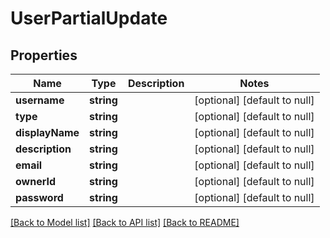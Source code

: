# UserPartialUpdate

## Properties
Name | Type | Description | Notes
------------ | ------------- | ------------- | -------------
**username** | **string** |  | [optional] [default to null]
**type** | **string** |  | [optional] [default to null]
**displayName** | **string** |  | [optional] [default to null]
**description** | **string** |  | [optional] [default to null]
**email** | **string** |  | [optional] [default to null]
**ownerId** | **string** |  | [optional] [default to null]
**password** | **string** |  | [optional] [default to null]

[[Back to Model list]](../README.md#documentation-for-models) [[Back to API list]](../README.md#documentation-for-api-endpoints) [[Back to README]](../README.md)


